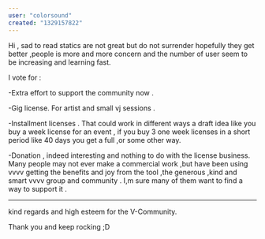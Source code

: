 ```yaml
---
user: "colorsound"
created: "1329157822"
---
```


Hi , sad to read statics are not great but do not surrender hopefully they get better ,people is more and more concern and the number of user seem to be increasing and learning fast. 

I vote for : 

-Extra effort to support the community now . 

-Gig license. For artist and small vj sessions . 

-Installment licenses . That could work in different ways a draft idea like you buy a week license for an event , if you buy 3 one week licenses in a short period like 40 days you get a full ,or some other way.

-Donation , indeed interesting and nothing to do with the license business. Many people may not ever make a commercial work ,but have been using vvvv getting the benefits and joy from the tool ,the generous ,kind and smart vvvv group and community . I,m sure many of them want to find a way to support it .

----------

kind regards and high esteem for the V-Community. 

Thank you and keep rocking ;D 
